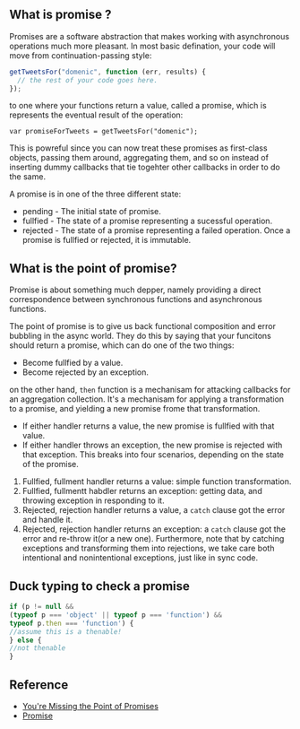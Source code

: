 ## What is promise ?
Promises are a software abstraction that makes working with asynchronous operations much more pleasant. In most basic 
defination, your code will move from continuation-passing style:
```js
getTweetsFor("domenic", function (err, results) {
  // the rest of your code goes here.
});
```
to one where your functions return a value, called a promise, which is represents the eventual result of the operation:
```
var promiseForTweets = getTweetsFor("domenic");
```
This is powreful since you can now treat these promises as first-class objects, passing them around, aggregating them, and so
on instead of inserting dummy callbacks that tie togehter other callbacks in order to do the same.

A promise is in one of the three different state:
* pending - The initial state of promise.
* fullfied - The state of a promise representing a sucessful operation.
* rejected - The state of a promise representing a failed operation.
Once a promise is fullfied or rejected, it is immutable.

## What is the point of promise?
Promise is about something much depper, namely providing a direct correspondence between synchronous functions and asynchronous
functions.

The point of promise is to give us back functional composition and error bubbling in the async world. They do this by saying
that your funcitons should return a promise, which can do one of the two things:
* Become fullfied by a value.
* Become rejected by an exception.

on the other hand, `then` function is a mechanisam for attacking callbacks for an aggregation collection. It's a mechanisam 
for applying a transformation to a promise, and yielding a new promise frome that transformation.
* If either handler returns a value, the new promise is fullfied with that value.
* If either handler throws an exception, the new promise is rejected with that exception.
This breaks into four scenarios, depending on the state of the promise.
1. Fullfied, fullment handler returns a value: simple function transformation.
2. Fullfied, fullmentt habdler returns an exception: getting data, and throwing exception in responding to it.
3. Rejected, rejection handler returns a value, a `catch` clause got the error and handle it.
4. Rejected, rejection handler returns an exception: a `catch` clause got the error and re-throw it(or a new one).
Furthermore, note that by catching exceptions and transforming them into rejections, we take care both intentional and 
nonintentional exceptions, just like in sync code.

## Duck typing to check a promise
```js
if (p != null &&
(typeof p === 'object' || typeof p === 'function') && 
typeof p.then === 'function') {
//assume this is a thenable!
} else {
//not thenable
}
```

## Reference
* [You're Missing the Point of Promises](https://blog.domenic.me/youre-missing-the-point-of-promises/)
* [Promise](https://www.promisejs.org/)


 
